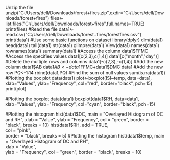 Unzip the file
unzip("C:/Users/dell/Downloads/forest+fires.zip",exdir="C:/Users/dell/Downloads/forest+fires")
files<-list.files("C:/Users/dell/Downloads/forest+fires",full.names=TRUE)
print(files)
#Read the file
data1<-read.csv("C:/Users/dell/Downloads/forest+fires/forestfires.csv")
print(data1)
#Use some basic functions on dataset
library(dplyr)
dim(data1)
head(data1)
tail(data1)
str(data1)
glimpse(data1)
View(data1)
names(data1)
rownames(data1)
summary(data1)
#Access the column
data1$FFMC
#Access the specifies values
data1[c(2,3),c(1,4)]
data1[c("month","day")]
#Delete the multiple rows and columns
data1[-c(2,3),-c(1,4)]
#Add the new column 
data1$AB
data1$AB<-data1$FFMC+data1$DMC
data1
#Add the new row
PQ<-1:14
rbind(data1,PQ)
#Find the sum of null values
sum(is.na(data1))
#Plotting the box plot
data(data1)
plot<-boxplot(ISI~temp,
data=data1,
xlab="Values",
ylab="Frequency",
col="red",
border="black",
pch=15)
print(plot)

#Plotting the boxplot
data(data1)
boxplot(data1$RH,
data=data1,
xlab="Values",
ylab="Frequency",
col="cyan",
border="black",
pch=15)

#Plotting the histogram
hist(data1$DC,
     main = "Overlayed Histogram of DC and RH",  
     xlab = "Value",                                         
     ylab = "Frequency",
     col = "green",
     border = "black",
     breaks = 10)
hist(data1$RH,
     add = TRUE,               
     col = "pink",  
     border = "black",
     breaks = 5)
#Plotting the histogram
hist(data1$temp,
     main = "Overlayed Histogram of DC and RH",  
     xlab = "Value",                                         
     ylab = "Frequency",
     col = "green",
     border = "black",
     breaks = 10)
